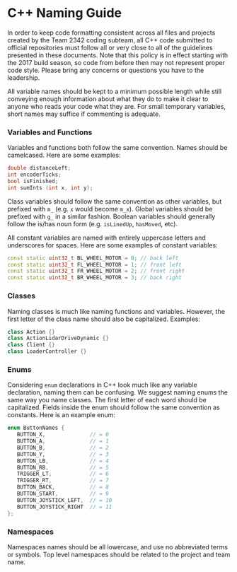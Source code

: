 # C++ Naming Guide

In order to keep code formatting consistent across all files and projects created by the Team 2342 coding subteam, all C++ code submitted to official repositories must follow all or very close to all of the guidelines presented in these documents. Note that this policy is in effect starting with the 2017 build season, so code from before then may not represent proper code style. Please bring any concerns or questions you have to the leadership.

All variable names should be kept to a minimum possible length while still conveying enough information about what they do to make it clear to anyone who reads your code what they are. For small temporary variables, short names may suffice if commenting is adequate.

### Variables and Functions

Variables and functions both follow the same convention. Names should be camelcased. Here are some examples:

```C++
double distanceLeft;
int encoderTicks;
bool isFinished;
int sumInts (int x, int y);
```

Class variables should follow the same convention as other variables, but prefixed with `m_` (e.g. `x` would become `m_x`). Global variables should be prefixed with `g_` in a similar fashion. Boolean variables should generally follow the is/has noun form (e.g. `isLinedUp`, `hasMoved`, etc).

All constant variables are named with entirely uppercase letters and underscores for spaces. Here are some examples of constant variables:

```C++
const static uint32_t BL_WHEEL_MOTOR = 0; // back left
const static uint32_t FL_WHEEL_MOTOR = 1; // front left
const static uint32_t FR_WHEEL_MOTOR = 2; // front right
const static uint32_t BR_WHEEL_MOTOR = 3; // back right
```

### Classes

Naming classes is much like naming functions and variables. However, the first letter of the class name should also be capitalized. Examples:

```C++
class Action {}
class ActionLidarDriveDynamic {}
class Client {}
class LoaderController {}
```

### Enums

Considering `enum` declarations in C++ look much like any variable declaration, naming them can be confusing. We suggest naming enums the same way you name classes. The first letter of each word should be capitalized. Fields inside the enum should follow the same convention as constants. Here is an example enum:

```C++
enum ButtonNames {
   BUTTON_X,              // = 0
   BUTTON_A,              // = 1
   BUTTON_B,              // = 2
   BUTTON_Y,              // = 3
   BUTTON_LB,             // = 4
   BUTTON_RB,             // = 5
   TRIGGER_LT,            // = 6
   TRIGGER_RT,            // = 7
   BUTTON_BACK,           // = 8
   BUTTON_START,          // = 9
   BUTTON_JOYSTICK_LEFT,  // = 10
   BUTTON_JOYSTICK_RIGHT  // = 11
};
```

### Namespaces

Namespaces names should be all lowercase, and use no abbreviated terms or symbols. Top level namespaces should be related to the project and team name.
